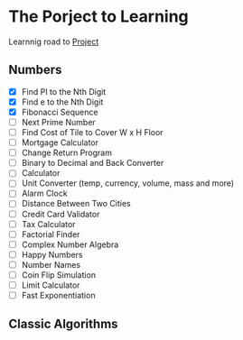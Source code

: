 # The Porject to Learning

Learnnig road to [Project](https://github.com/karan/Projects)

## Numbers

- [X] Find PI to the Nth Digit
- [X] Find e to the Nth Digit
- [X] Fibonacci Sequence
- [ ] Next Prime Number
- [ ] Find Cost of Tile to Cover W x H Floor
- [ ] Mortgage Calculator
- [ ] Change Return Program
- [ ] Binary to Decimal and Back Converter
- [ ] Calculator
- [ ] Unit Converter (temp, currency, volume, mass and more)
- [ ] Alarm Clock
- [ ] Distance Between Two Cities
- [ ] Credit Card Validator
- [ ] Tax Calculator
- [ ] Factorial Finder
- [ ] Complex Number Algebra 
- [ ] Happy Numbers
- [ ] Number Names
- [ ] Coin Flip Simulation
- [ ] Limit Calculator
- [ ] Fast Exponentiation

## Classic Algorithms
